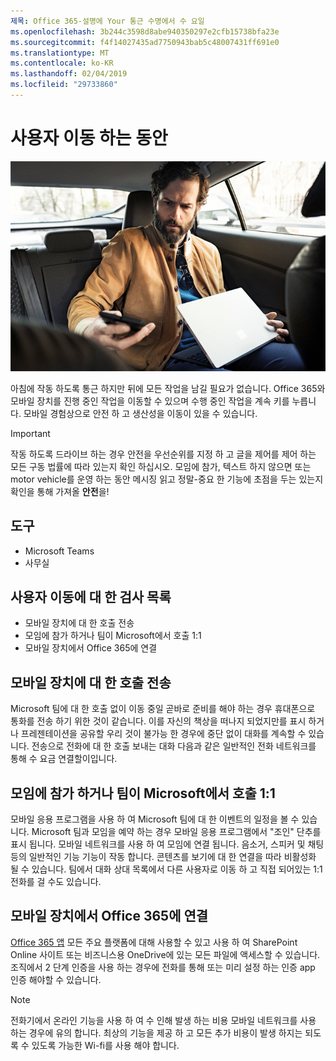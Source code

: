 ```yaml
---
제목: Office 365-설명에 Your 통근 수명에서 수 요일
ms.openlocfilehash: 3b244c3598d8abe940350297e2cfb15738bfa23e
ms.sourcegitcommit: f4f14027435ad7750943bab5c48007431ff691e0
ms.translationtype: MT
ms.contentlocale: ko-KR
ms.lasthandoff: 02/04/2019
ms.locfileid: "29733860"
---
```

# <a name="during-your-commute"></a>사용자 이동 하는 동안

![시각적 통근](media/ditl_commute.png)

아침에 작동 하도록 통근 하지만 뒤에 모든 작업을 남길 필요가 없습니다. Office 365와 모바일 장치를 진행 중인 작업을 이동할 수 있으며 수행 중인 작업을 계속 키를 누릅니다.  모바일 경험상으로 안전 하 고 생산성을 이동이 있을 수 있습니다.  

> [!IMPORTANT]
> 작동 하도록 드라이브 하는 경우 안전을 우선순위를 지정 하 고 글을 제어를 제어 하는 모든 구동 법률에 따라 있는지 확인 하십시오. 모임에 참가, 텍스트 하지 않으면 또는 motor vehicle를 운영 하는 동안 메시징 읽고 정말-중요 한 기능에 초점을 두는 있는지 확인을 통해 가져올 **안전**을!


## <a name="tools"></a>도구
- Microsoft Teams
- 사무실 

## <a name="checklist-for-your-commute"></a>사용자 이동에 대 한 검사 목록
- 모바일 장치에 대 한 호출 전송
- 모임에 참가 하거나 팀이 Microsoft에서 호출 1:1
- 모바일 장치에서 Office 365에 연결
 
## <a name="transfer-a-call-to-your-mobile-device"></a>모바일 장치에 대 한 호출 전송
Microsoft 팀에 대 한 호출 없이 이동 중일 곧바로 준비를 해야 하는 경우 휴대폰으로 통화를 전송 하기 위한 것이 같습니다. 이를 자신의 책상을 떠나지 되었지만를 표시 하거나 프레젠테이션을 공유할 우리 것이 불가능 한 경우에 중단 없이 대화를 계속할 수 있습니다. 전송으로 전화에 대 한 호출 보내는 대화 다음과 같은 일반적인 전화 네트워크를 통해 수 요금 연결할이입니다.

## <a name="join-a-meeting-or-have-a-11-call-in-microsoft-teams"></a>모임에 참가 하거나 팀이 Microsoft에서 호출 1:1
모바일 응용 프로그램을 사용 하 여 Microsoft 팀에 대 한 이벤트의 일정을 볼 수 있습니다.  Microsoft 팀과 모임을 예약 하는 경우 모바일 응용 프로그램에서 "조인" 단추를 표시 됩니다. 모바일 네트워크를 사용 하 여 모임에 연결 됩니다.  음소거, 스피커 및 채팅 등의 일반적인 기능 기능이 작동 합니다.  콘텐츠를 보기에 대 한 연결을 따라 비활성화 될 수 있습니다. 팀에서 대화 상대 목록에서 다른 사용자로 이동 하 고 직접 되어있는 1:1 전화를 걸 수도 있습니다. 

## <a name="connect-to-office-365-from-your-mobile-device"></a>모바일 장치에서 Office 365에 연결
[Office 365 앱](https://support.office.com/en-us/article/set-up-office-apps-and-email-on-a-mobile-device-7dabb6cb-0046-40b6-81fe-767e0b1f014f?ui=en-US&rs=en-US&ad=US) 모든 주요 플랫폼에 대해 사용할 수 있고 사용 하 여 SharePoint Online 사이트 또는 비즈니스용 OneDrive에 있는 모든 파일에 액세스할 수 있습니다. 조직에서 2 단계 인증을 사용 하는 경우에 전화를 통해 또는 미리 설정 하는 인증 app 인증 해야할 수 있습니다.  

> [!NOTE]
> 전화기에서 온라인 기능을 사용 하 여 수 인해 발생 하는 비용 모바일 네트워크를 사용 하는 경우에 유의 합니다. 최상의 기능을 제공 하 고 모든 추가 비용이 발생 하지는 되도록 수 있도록 가능한 Wi-fi를 사용 해야 합니다.